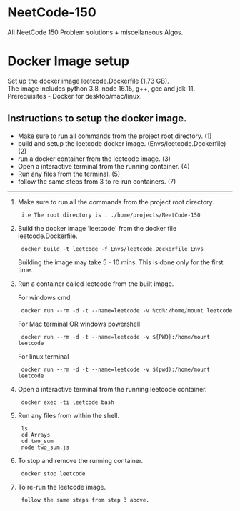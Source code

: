 # NeetCode-150

All NeetCode 150 Problem solutions + miscellaneous Algos.

# Docker Image setup

Set up the docker image leetcode.Dockerfile (1.73 GB). <br /> 
The image includes python 3.8, node 16.15, g++, gcc and jdk-11. <br /> 
Prerequisites - Docker for desktop/mac/linux. <br /> 

## Instructions to setup the docker image.

- Make sure to run all commands from the project root directory. (1)
- build and setup the leetcode docker image. (Envs/leetcode.Dockerfile) (2)
- run a docker container from the leetcode image. (3)
- Open a interactive terminal from the running container. (4)
- Run any files from the terminal. (5)
- follow the same steps from 3 to re-run containers. (7)

---

1. Make sure to run all the commands from the project root directory.

        i.e The root directory is : ./home/projects/NeetCode-150

2. Build the docker image 'leetcode' from the docker file leetcode.Dockerfile.

        docker build -t leetcode -f Envs/leetcode.Dockerfile Envs
    
    Building the image may take 5 - 10 mins. This is done only for the first time.

3. Run a container called leetcode from the built image.

    For windows cmd

        docker run --rm -d -t --name=leetcode -v %cd%:/home/mount leetcode 

    For Mac terminal OR windows powershell

        docker run --rm -d -t --name=leetcode -v ${PWD}:/home/mount leetcode

    For linux terminal

        docker run --rm -d -t --name=leetcode -v $(pwd):/home/mount leetcode

4. Open a interactive terminal from the running leetcode container.

        docker exec -ti leetcode bash

5. Run any files from within the shell.

        ls
        cd Arrays
        cd two_sum
        node two_sum.js

6. To stop and remove the running container.

        docker stop leetcode

7. To re-run the leetcode image.

        follow the same steps from step 3 above.